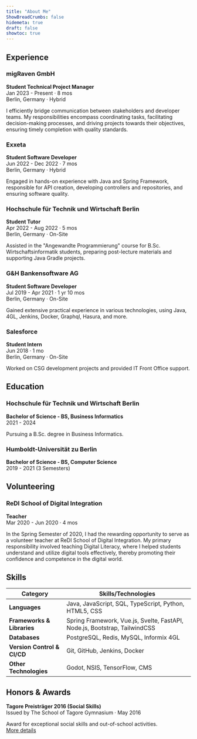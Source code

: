 ```yaml
---
title: "About Me"
ShowBreadCrumbs: false
hidemeta: true
draft: false
showtoc: true
---
```


## Experience

### migRaven GmbH 
**Student Technical Project Manager**  
Jan 2023 - Present · 8 mos  
Berlin, Germany · Hybrid  

I efficiently bridge communication between stakeholders and developer teams. My responsibilities encompass coordinating tasks, facilitating decision-making processes, and driving projects towards their objectives, ensuring timely completion with quality standards.  

### Exxeta 
**Student Software Developer**  
Jun 2022 - Dec 2022 · 7 mos  
Berlin, Germany · Hybrid

Engaged in hands-on experience with Java and Spring Framework, responsible for API creation, developing controllers and repositories, and ensuring software quality.  

### Hochschule für Technik und Wirtschaft Berlin 
**Student Tutor**  
Apr 2022 - Aug 2022 · 5 mos  
Berlin, Germany · On-Site   

Assisted in the "Angewandte Programmierung" course for B.Sc. Wirtschaftsinformatik students, preparing post-lecture materials and supporting Java Gradle projects.  

### G&H Bankensoftware AG 
**Student Software Developer**  
Jul 2019 - Apr 2021 · 1 yr 10 mos  
Berlin, Germany · On-Site 

Gained extensive practical experience in various technologies, using Java, 4GL, Jenkins, Docker, Graphql, Hasura, and more.  

### Salesforce 
**Student Intern**  
Jun 2018 · 1 mo  
Berlin, Germany · On-Site 

Worked on CSG development projects and provided IT Front Office support.  

## Education

### Hochschule für Technik und Wirtschaft Berlin 
**Bachelor of Science - BS, Business Informatics**  
2021 - 2024  

Pursuing a B.Sc. degree in Business Informatics.  

### Humboldt-Universität zu Berlin 
**Bachelor of Science - BS, Computer Science**  
2019 - 2021 (3 Semesters)  

## Volunteering

### ReDI School of Digital Integration 
**Teacher**  
Mar 2020 - Jun 2020 · 4 mos  

In the Spring Semester of 2020, I had the rewarding opportunity to serve as a volunteer teacher at ReDI School of Digital Integration. My primary responsibility involved teaching Digital Literacy, where I helped students understand and utilize digital tools effectively, thereby promoting their confidence and competence in the digital world.

## Skills

| Category           | Skills/Technologies                                                                  |
|------------------------|----------------------------------------------------------------------------------|
| **Languages**          | Java, JavaScript, SQL, TypeScript, Python, HTML5, CSS                            |
| **Frameworks & Libraries** | Spring Framework, Vue.js, Svelte, FastAPI, Node.js, Bootstrap, TailwindCSS   |
| **Databases**          | PostgreSQL, Redis, MySQL, Informix 4GL                                           |
| **Version Control & CI/CD** | Git, GitHub, Jenkins, Docker                                                |
| **Other Technologies** | Godot, NSIS, TensorFlow, CMS                                                     |

## Honors & Awards

**Tagore Preisträger 2016 (Social Skills)**  
Issued by The School of Tagore Gymnasium · May 2016  

Award for exceptional social skills and out-of-school activities.  
[More details](https://aktivitaeten.tagore-gymnasium.de/herausragendes/preistraeger/)